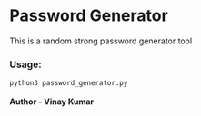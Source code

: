 # Password Generator

<p>This is a random strong password generator tool </p>

<h3>Usage:</h3>
<code>python3 password_generator.py</code>
<br>
<br>
<strong>Author - Vinay Kumar <strong>
